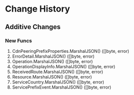 # Change History

## Additive Changes

### New Funcs

1. CdnPeeringPrefixProperties.MarshalJSON() ([]byte, error)
1. ErrorDetail.MarshalJSON() ([]byte, error)
1. Operation.MarshalJSON() ([]byte, error)
1. OperationDisplayInfo.MarshalJSON() ([]byte, error)
1. ReceivedRoute.MarshalJSON() ([]byte, error)
1. Resource.MarshalJSON() ([]byte, error)
1. ServiceCountry.MarshalJSON() ([]byte, error)
1. ServicePrefixEvent.MarshalJSON() ([]byte, error)
